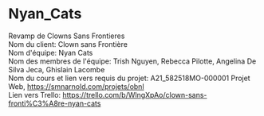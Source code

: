 # Nyan_Cats
Revamp de Clowns Sans Frontieres <br>
Nom du client: Clown sans Frontière <br>
Nom d'équipe: Nyan Cats <br>
Nom des membres de l'équipe: Trish Nguyen, Rebecca Pilotte, Angelina De Silva Jeca, Ghislain Lacombe <br>
Nom du cours et lien vers requis du projet: A21_582518MO-000001 Projet Web, https://smnarnold.com/projets/obnl <br>
Lien vers Trello: https://trello.com/b/WlngXpAo/clown-sans-fronti%C3%A8re-nyan-cats
